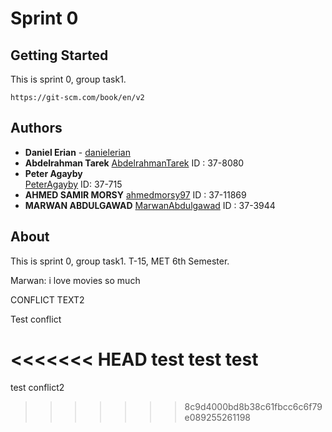 # Sprint 0

## Getting Started
This is sprint 0, group task1.
```
https://git-scm.com/book/en/v2
```

## Authors
* **Daniel Erian** - [danielerian](https://github.com/danielerian)
* **Abdelrahman Tarek** [AbdelrahmanTarek](https://github.com/AbdelrahmanTarek97) ID : 37-8080
* **Peter Agayby**  
[PeterAgayby](https://github.com/Agayby) ID: 37-715
* **AHMED SAMIR MORSY** [ahmedmorsy97](https://github.com/ahmedmorsy97) ID : 37-11869
* **MARWAN ABDULGAWAD** [MarwanAbdulgawad](https://github.com/MarwanAbdulgawad) ID : 37-3944

## About
This is sprint 0, group task1.
T-15, MET 6th Semester.

Marwan: i love movies so much

CONFLICT TEXT2


Test conflict

<<<<<<< HEAD
test test test
=======
test conflict2
>>>>>>> 8c9d4000bd8b38c61fbcc6c6f79e089255261198
